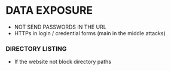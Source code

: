 # DATA EXPOSURE

- NOT SEND PASSWORDS IN THE URL
- HTTPs in login / credential forms (main in the middle attacks)

### DIRECTORY LISTING

- If the website not block directory paths
